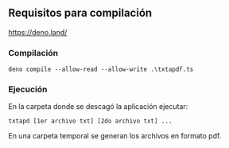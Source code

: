 ## Requisitos para compilación

https://deno.land/

### Compilación

`deno compile --allow-read --allow-write .\txtapdf.ts`

### Ejecución

En la carpeta donde se descagó la aplicación ejecutar:

`txtapd [1er archivo txt] [2do archivo txt] ...`

En una carpeta temporal se generan los archivos en formato pdf.